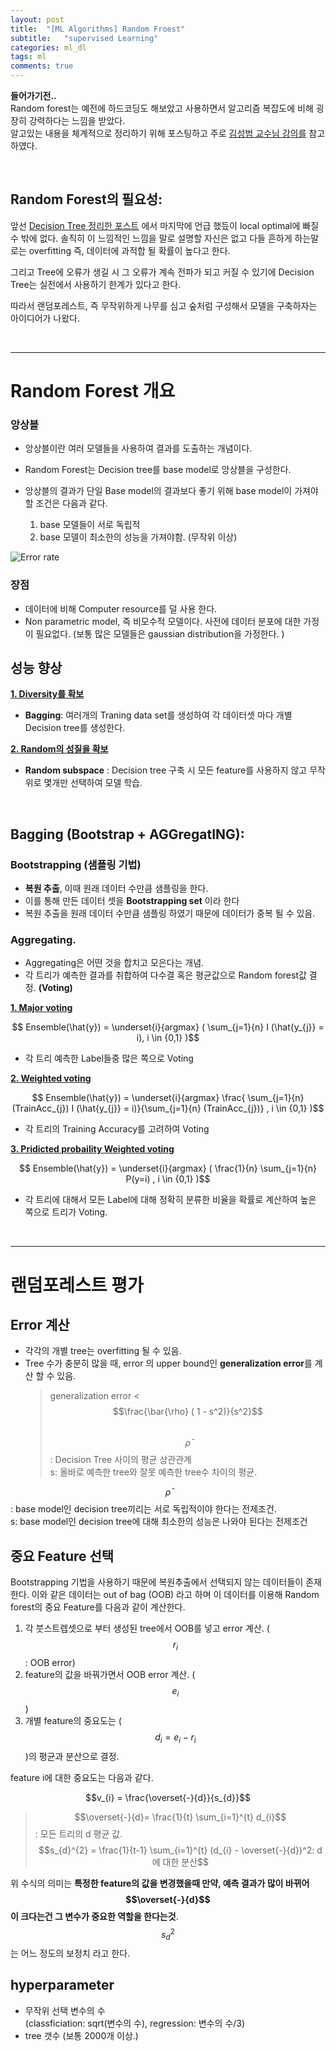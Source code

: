 ```yaml
---
layout: post
title:  "[ML Algorithms] Random Froest"
subtitle:   "supervised Learning"
categories: ml_dl
tags: ml
comments: true
---
```


**들어가기전..**  
Random forest는 예전에 하드코딩도 해보았고 사용하면서 알고리즘 복잡도에 비해 굉장히 강력하다는 느낌을 받았다.  
알고있는 내용을 체계적으로 정리하기 위해 포스팅하고 주로 [김성범 교수님 강의를](https://www.youtube.com/watch?v=lIT5-piVtRw) 참고하였다.

<br/>


## Random Forest의 필요성:

앞선 [Decision Tree 정리한 포스트]((https://swha0105.github.io/_posts/2021-02-04-ML_DL-Decision_Tree.markdown))  에서 마지막에 언급 했듰이 local optimal에 빠질수 밖에 없다. 솔직히 이 느낌적인 느낌을 말로 설명할 자신은 없고 다들 흔하게 하는말로는 overfitting 즉, 데이터에 과적합 될 확률이 높다고 한다.

그리고 Tree에 오류가 생길 시 그 오류가 계속 전파가 되고 커질 수 있기에 Decision Tree는 실전에서 사용하기 한계가 있다고 한다.

따라서 랜덤포레스트, 즉 무작위하게 나무를 심고 숲처럼 구성해서 모델을 구축하자는 아이디어가 나왔다.

<br/>

---

# Random Forest 개요

### 앙상블

- 앙상블이란 여러 모델들을 사용하여 결과를 도출하는 개념이다.  
- Random Forest는 Decision tree를 base model로 앙상블을 구성한다.
- 앙상블의 결과가 단일 Base model의 결과보다 좋기 위해 base model이 가져야할 조건은 다음과 같다. 

   1. base 모델들이 서로 독립적
   2. base 모델이 최소한의 성능을 가져야함. (무작위 이상)

![Error rate](https://swha0105.github.io/assets/ml/img/RF_error_rate.JPG) 


### 장점 

- 데이터에 비해 Computer resource를 덜 사용 한다.  
- Non parametric model, 즉 비모수적 모델이다. 사전에 데이터 분포에 대한 가정이 필요없다. (보통 많은 모델들은 gaussian distribution을 가정한다. )


## 성능 향상

**<U> 1. Diversity를 확보 </U>**  

   - **Bagging**: 여러개의 Traning data set를 생성하여 각 데이터셋 마다 개별 Decision tree를 생성한다.   

**<U> 2. Random의 성질을 확보 </U>**  

   - **Random subspace** : Decision tree 구축 시 모든 feature를 사용하지 않고 무작위로 몇개만 선택하여 모델 학습.

<br/>

## Bagging (Bootstrap + AGGregatING): 

### Bootstrapping (샘플링 기법)
- **복원 추출**, 이때 원래 데이터 수만큼 샘플링을 한다.
- 이를 통해 만든 데이터 셋을 **Bootstrapping set** 이라 한다
- 복원 추출을 원래 데이터 수만큼 샘플링 하였기 때문에 데이터가 중복 될 수 있음. 

### Aggregating.
- Aggregating은 어떤 것을 합치고 모은다는 개념.
- 각 트리가 예측한 결과를 취합하여 다수결 혹은 평균값으로 Random forest값 결정. **(Voting)**

**<U>1. Major voting</U>**

$$ Ensemble(\hat{y}) =  \underset{i}{argmax} ( \sum_{j=1}{n} I (\hat{y_{j}} = i), i \in {0,1} )$$

   - 각 트리 예측한 Label들중 많은 쪽으로 Voting

**<U>2. Weighted voting</U>**

$$ Ensemble(\hat{y}) =  \underset{i}{argmax} \frac{ \sum_{j=1}{n} (TrainAcc_{j}) I (\hat{y_{j}} = i)}{\sum_{j=1}{n} (TrainAcc_{j})}  , i \in {0,1} )$$

- 각 트리의 Training Accuracy를 고려하여 Voting

**<U>3. Pridicted probaility Weighted voting</U>**

$$ Ensemble(\hat{y}) =  \underset{i}{argmax} ( \frac{1}{n} \sum_{j=1}{n} P(y=i) , i \in {0,1} )$$

- 각 트리에 대해서 모든 Label에 대해 정확히 분류한 비율을 확률로 계산하여 높은 쪽으로 트리가 Voting.  

<br/>

---

# 랜덤포레스트 평가


## Error 계산

- 각각의 개별 tree는 overfitting 될 수 있음.
- Tree 수가 충분히 많을 때, error 의 upper bound인 **generalization error**를 계산 할 수 있음.  
  > generalization error < $$\frac{\bar{\rho} ( 1 - s^2)}{s^2}$$  
  > $$\bar{\rho}$$: Decision Tree 사이의 평균 상관관계  
  > s: 올바로 예측한 tree와 잘못 예측한 tree수 차이의 평균.

$$\bar{\rho}$$: base model인 decision tree끼리는 서로 독립적이야 한다는 전제조건.  
s: base model인 decision tree에 대해 최소한의 성능은 나와야 된다는 전제조건


## 중요 Feature 선택

Bootstrapping 기법을 사용하기 때문에 복원추출에서 선택되지 않는 데이터들이 존재한다. 이와 같은 데이터는 out of bag (OOB) 라고 하며 이 데이터를 이용해 Random forest의 중요 Feature를 다음과 같이 계산한다.

1. 각 붓스트렙셋으로 부터 생성된 tree에서 OOB를 넣고 error 계산. ($$r_{i}$$: OOB error)
2. feature의 값을 바꿔가면서 OOB error 계산. ($$e_{i}$$) 
3. 개별 feature의 중요도는 ($$d_{i} = e_{i} - r_{i} $$)의 평균과 분산으로 결정.

feature i에 대한 중요도는 다음과 같다.

$$v_{i} = \frac{\overset{-}{d}}{s_{d}}$$  

> $$\overset{-}{d}= \frac{1}{t} \sum_{i=1}^{t} d_{i}$$ : 모든 트리의 d 평균 값.   
$$s_{d}^{2} = \frac{1}{t-1} \sum_{i=1}^{t} (d_{i} - \overset{-}{d})^2: d에 대한 분산$$

위 수식의 의미는 **특정한 feature의 값을 변경했을때 만약, 예측 결과가 많이 바뀌어 $$\overset{-}{d}$$이 크다는건 그 변수가 중요한 역할을 한다는것**.  
$$s_{d}^2$$는 어느 정도의 보정치 라고 한다.

## hyperparameter

- 무작위 선택 변수의 수   
  (classficiation: sqrt(변수의 수), regression: 변수의 수/3)
- tree 갯수 
  (보통 2000개 이상.)



<script>
MathJax.Hub.Queue(["Typeset",MathJax.Hub]);
</script>

<script>
MathJax = {
  tex: {
    inlineMath: [['$', '$'], ['\\(', '\\)']]
  },
  svg: {
    fontCache: 'global'
  }
};
</script>
<script type="text/javascript" id="MathJax-script" async
  src="https://cdn.jsdelivr.net/npm/mathjax@3/es5/tex-svg.js">
</script>
